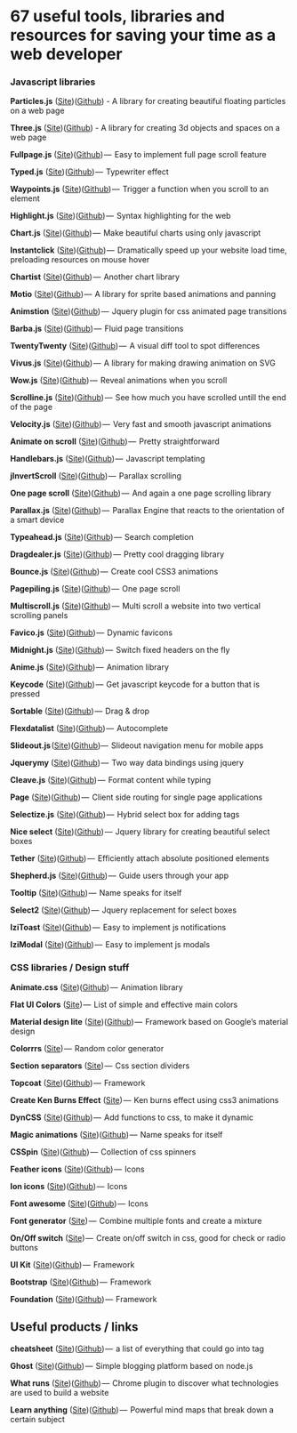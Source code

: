 # 67 useful tools, libraries and resources for saving your time as a web developer

### Javascript libraries

**Particles.js** ([Site](http://vincentgarreau.com/particles.js/))([Github](https://github.com/VincentGarreau/particles.js/)) - 
A library for creating beautiful floating particles on a web page

**Three.js** ([Site](https://threejs.org/))([Github](https://github.com/mrdoob/three.js/)) -
A library for creating 3d objects and spaces on a web page

**Fullpage.js** ([Site](https://alvarotrigo.com/fullPage/#firstPage))([Github](https://github.com/alvarotrigo/fullPage.js)) — 
Easy to implement full page scroll feature

**Typed.js** ([Site](http://www.mattboldt.com/demos/typed-js/))([Github](https://github.com/mattboldt/typed.js/)) — 
Typewriter effect

**Waypoints.js** ([Site](http://imakewebthings.com/waypoints/))([Github](https://github.com/imakewebthings/waypoints)) — 
Trigger a function when you scroll to an element

**Highlight.js** ([Site](https://highlightjs.org/))([Github](https://github.com/isagalaev/highlight.js/)) — 
Syntax highlighting for the web

**Chart.js** ([Site](http://www.chartjs.org/))([Github](https://github.com/chartjs/Chart.js)) — 
Make beautiful charts using only javascript

**Instantclick** ([Site](http://instantclick.io/))([Github](https://github.com/dieulot/instantclick/)) — 
Dramatically speed up your website load time, preloading resources on mouse hover

**Chartist** ([Site](http://gionkunz.github.io/chartist-js/index.html))([Github](https://github.com/gionkunz/chartist-js)) — 
Another chart library

**Motio** ([Site](http://darsa.in/motio/))([Github](https://github.com/darsain/motio)) — 
A library for sprite based animations and panning

**Animstion** ([Site](http://git.blivesta.com/animsition/))([Github](https://github.com/blivesta/animsition/)) — 
Jquery plugin for css animated page transitions

**Barba.js** ([Site](http://barbajs.org/))([Github](https://github.com/luruke/barba.js)) — 
Fluid page transitions

**TwentyTwenty** ([Site](http://zurb.com/playground/twentytwenty))([Github](https://github.com/zurb/twentytwenty)) — 
A visual diff tool to spot differences

**Vivus.js** ([Site](http://maxwellito.github.io/vivus/))([Github](https://github.com/maxwellito/vivus#vivusjs)) — 
A library for making drawing animation on SVG

**Wow.js** ([Site](http://mynameismatthieu.com/WOW/))([Github](https://github.com/matthieua/WOW)) — 
Reveal animations when you scroll

**Scrolline.js** ([Site](http://anthonyly.com/jquery.plugins/scrolline/))([Github](https://github.com/anthonyly/Scrolline.js)) — 
See how much you have scrolled untill the end of the page

**Velocity.js** ([Site](http://velocityjs.org/))([Github](https://github.com/julianshapiro/velocity)) — 
Very fast and smooth javascript animations

**Animate on scroll** ([Site](http://michalsnik.github.io/aos/))([Github](https://github.com/michalsnik/aos)) — 
Pretty straightforward

**Handlebars.js** ([Site](http://handlebarsjs.com/))([Github](https://github.com/wycats/handlebars.js/)) — 
Javascript templating

**jInvertScroll** ([Site](http://www.pixxelfactory.net/jInvertScroll/))([Github](https://github.com/pixxelfactory/jInvertScroll)) — 
Parallax scrolling

**One page scroll** ([Site](http://www.thepetedesign.com/demos/onepage_scroll_demo.html))([Github](https://github.com/peachananr/onepage-scroll)) — 
And again a one page scrolling library

**Parallax.js** ([Site](http://wagerfield.github.io/parallax/))([Github](https://github.com/wagerfield/parallax)) — 
Parallax Engine that reacts to the orientation of a smart device

**Typeahead.js** ([Site](http://twitter.github.io/typeahead.js/))([Github](https://github.com/twitter/typeahead.js)) — 
Search completion

**Dragdealer.js** ([Site](http://skidding.github.io/dragdealer/))([Github](https://github.com/skidding/dragdealer)) — 
Pretty cool dragging library

**Bounce.js** ([Site](http://bouncejs.com/))([Github](https://github.com/tictail/bounce.js)) — 
Create cool CSS3 animations

**Pagepiling.js** ([Site](https://alvarotrigo.com/pagePiling/))([Github](https://github.com/alvarotrigo/pagePiling.js)) — 
One page scroll

**Multiscroll.js** ([Site](https://alvarotrigo.com/multiScroll/))([Github](https://github.com/alvarotrigo/multiscroll.js)) — 
Multi scroll a website into two vertical scrolling panels

**Favico.js** ([Site](http://lab.ejci.net/favico.js/))([Github](https://github.com/ejci/favico.js)) — 
Dynamic favicons

**Midnight.js** ([Site](http://aerolab.github.io/midnight.js/))([Github](https://github.com/Aerolab/midnight.js)) — 
Switch fixed headers on the fly

**Anime.js** ([Site](http://animejs.com/))([Github](https://github.com/juliangarnier/anime)) — 
Animation library

**Keycode** ([Site](http://keycode.info/))([Github](https://github.com/wesbos/keycodes)) — 
Get javascript keycode for a button that is pressed

**Sortable** ([Site](http://rubaxa.github.io/Sortable/))([Github](https://github.com/RubaXa/Sortable)) — 
Drag & drop

**Flexdatalist** ([Site](https://www.google.com))([Github](https://www.google.com)) — 
Autocomplete

**Slideout.js** ([Site](https://slideout.js.org/))([Github](https://github.com/mango/slideout))— 
Slideout navigation menu for mobile apps

**Jquerymy** ([Site](http://jquerymy.com/#/))([Github](https://github.com/ermouth/jQuery.my)) — 
Two way data bindings using jquery

**Cleave.js** ([Site](http://nosir.github.io/cleave.js/))([Github](https://github.com/nosir/cleave.js)) — 
Format content while typing

**Page** ([Site](http://smalljs.org/client-side-routing/page/))([Github](https://github.com/visionmedia/page.js)) — 
Client side routing for single page applications

**Selectize.js** ([Site](http://selectize.github.io/selectize.js/))([Github](https://github.com/selectize/selectize.js)) — 
Hybrid select box for adding tags

**Nice select** ([Site](http://hernansartorio.com/jquery-nice-select/))([Github](https://github.com/hernansartorio/jquery-nice-select)) — 
Jquery library for creating beautiful select boxes

**Tether** ([Site](http://tether.io/))([Github](https://github.com/HubSpot/tether)) — 
Efficiently attach absolute positioned elements

**Shepherd.js** ([Site](http://github.hubspot.com/shepherd/docs/welcome/))([Github](https://github.com/HubSpot/shepherd)) — 
Guide users through your app

**Tooltip** ([Site](http://github.hubspot.com/tooltip/docs/welcome/))([Github](https://github.com/HubSpot/tooltip)) — 
Name speaks for itself

**Select2** ([Site](https://select2.github.io/))([Github](https://github.com/select2/select2)) — 
Jquery replacement for select boxes

**IziToast** ([Site](http://izitoast.marcelodolce.com/))([Github](https://github.com/dolce/iziToast)) — 
Easy to implement js notifications

**IziModal** ([Site](http://izimodal.marcelodolce.com/))([Github](https://github.com/dolce/iziModal)) — 
Easy to implement js modals

### CSS libraries / Design stuff

**Animate.css** ([Site](https://daneden.github.io/animate.css/))([Github](https://github.com/daneden/animate.css)) — 
Animation library

**Flat UI Colors** ([Site](https://flatuicolors.com/)) — 
List of simple and effective main colors

**Material design lite** ([Site](https://getmdl.io/index.html))([Github](https://github.com/google/material-design-lite)) — 
Framework based on Google’s material design

**Colorrrs** ([Site](https://www.webpagefx.com/web-design/random-color-picker/)) — 
Random color generator

**Section separators** ([Site](https://tympanus.net/Development/SectionSeparators/)) — 
Css section dividers

**Topcoat** ([Site](http://topcoat.io/))([Github](https://github.com/topcoat/topcoat)) — 
Framework

**Create Ken Burns Effect** ([Site](https://www.kirupa.com/html5/ken_burns_effect_css.htm)) — 
Ken burns effect using css3 animations

**DynCSS** ([Site](http://www.vittoriozaccaria.net/dyn-css/))([Github](https://github.com/vzaccaria/DynCSS)) — 
Add functions to css, to make it dynamic

**Magic animations** ([Site](https://www.minimamente.com/example/magic_animations/))([Github](https://github.com/miniMAC/magic)) — 
Name speaks for itself

**CSSpin** ([Site](https://webkul.github.io/csspin/))([Github](https://github.com/webkul/csspin)) — 
Collection of css spinners

**Feather icons** ([Site](https://feathericons.com/))([Github](https://github.com/colebemis/feather)) — 
Icons

**Ion icons** ([Site](http://ionicons.com/))([Github](https://github.com/ionic-team/ionicons)) — 
Icons

**Font awesome** ([Site](http://fontawesome.io/))([Github](https://github.com/FortAwesome/Font-Awesome)) — 
Icons

**Font generator** ([Site](http://brandmark.io/font-generator/)) — 
Combine multiple fonts and create a mixture

**On/Off switch** ([Site](https://proto.io/freebies/onoff/)) — 
Create on/off switch in css, good for check or radio buttons

**UI Kit** ([Site](https://getuikit.com/))([Github](https://github.com/uikit/uikit)) — 
Framework

**Bootstrap** ([Site](http://getbootstrap.com/))([Github](https://github.com/twbs/bootstrap)) — 
Framework

**Foundation** ([Site](http://foundation.zurb.com/))([Github](https://github.com/zurb/foundation-sites)) — 
Framework


## Useful products / links
**<head> cheatsheet** ([Site](http://gethead.info/))([Github](https://github.com/joshbuchea/HEAD)) — 
a list of everything that could go into <head> tag

**Ghost** ([Site](https://ghost.org/))([Github](https://github.com/tryghost/ghost)) — 
Simple blogging platform based on node.js

**What runs** ([Site](https://www.whatruns.com/))([Github](https://www.google.com)) — 
Chrome plugin to discover what technologies are used to build a website

**Learn anything** ([Site](https://learn-anything.xyz/learn-anything))([Github](https://github.com/learn-anything/maps)) — 
Powerful mind maps that break down a certain subject
























